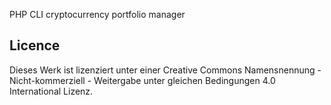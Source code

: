 PHP CLI cryptocurrency portfolio manager

## Licence
Dieses Werk ist lizenziert unter einer Creative Commons Namensnennung - Nicht-kommerziell - Weitergabe unter gleichen Bedingungen 4.0 International Lizenz.
